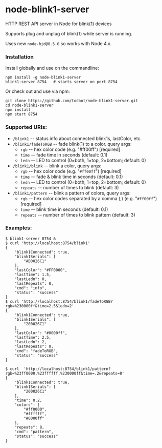 # node-blink1-server
HTTP REST API server in Node for blink(1) devices

Supports plug and unplug of blink(1) while server is running.

Uses new `node-hid@0.5.0` so works with Node 4.x.

### Installation

Install globally and use on the commandline:
```
npm install -g node-blink1-server
blink1-server 8754   # starts server on port 8754
```

Or check out and use via npm:
```
git clone https://github.com/todbot/node-blink1-server.git
cd node-blink1-server
npm install
npm start 8754
```

### Supported URIs:
- `/blink1`  -- status info about connected blink1s, lastColor, etc.
- `/blink1/fadeToRGB` -- fade blink(1) to a color. query args:
    - `rgb` -- hex color code (e.g. "#ff00ff") [required]
    - `time` -- fade time in seconds (default: 0.1)
    - `ledn` -- LED to control (0=both, 1=top, 2=bottom; default: 0)
- `/blink1/blink` -- blink a color, query args:
    - `rgb` -- hex color code (e.g. "`#ff00ff`") [required]
    - `time` -- fade & blink time in seconds (default: 0.1)
    - `ledn` -- LED to control (0=both, 1=top, 2=bottom; default: 0)
    - `repeats` -- number of times to blink (default: 3)
- `/blink1/pattern` -- blink a pattern of colors, query args:
    - `rgb` -- hex color codes separated by a comma (,) (e.g. "`#ff00ff`") [required]
    - `time` -- blink time in seconds (default: 0.1)
    - `repeats` -- number of times to blink pattern (default: 3)

### Examples:
```
$ blink1-server 8754 &
$ curl 'http://localhost:8754/blink1'
{
    "blink1Connected": true,
    "blink1Serials": [
        "AB0026C1"
    ],
    "lastColor": "#FF0000",
    "lastTime": 1.5,
    "lastLedn": 0,
    "lastRepeats": 0,
    "cmd": "info",
    "status": "success"
}
$ curl 'http://localhost:8754/blink1/fadeToRGB?rgb=%230000ff&time=2.5&ledn=2'
{
    "blink1Connected": true,
    "blink1Serials": [
        "200026C1"
    ],
    "lastColor": "#0000ff",
    "lastTime": 2.5,
    "lastLedn": 2,
    "lastRepeats": 0,
    "cmd": "fadeToRGB",
    "status": "success"
}

$ curl  'http://localhost:8754/blink1/pattern?rgb=%23ff0000,%23ffffff,%230000ff&time=.2&repeats=8'
{
    "blink1Connected": true,
    "blink1Serials": [
        "200026C1"
    ],
    "time": 0.2,
    "colors": [
        "#ff0000",
        "#ffffff",
        "#0000ff"
    ],
    "repeats": 8,
    "cmd": "pattern",
    "status": "success"
}
```
